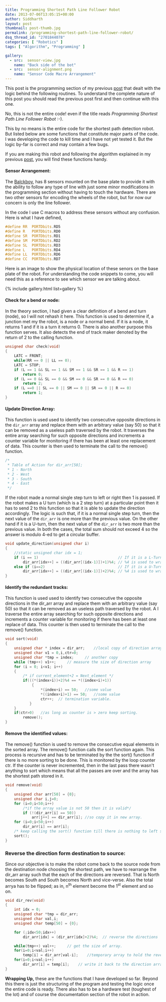 ```yaml
---
title: Programming Shortest Path Line Follower Robot
date: 2013-07-06T13:05:15+00:00
author: Siddharth
layout: post
thumbnail: post-thumb.jpg
permalink: /programming-shortest-path-line-follower-robot/
dsq_thread_id: "2701844078"
categories: [ "Robotics" ]
tags: [ "Algorithm", "Programming" ]

gallery:
  - src:  sensor-view.jpg
    name: "Back side of the bot"
  - src:  sensor-alignment.png
    name: "Sensor Code Macro Arrangement"
---
```


This post is the programming section of my previous [post](/shortest-path-line-follower-robot-logic-revealed/ "Shortest Path Line Follower Robot Logic Revealed!") that dealt with the logic behind the following routines. To understand the complete nature of this post you should read the previous post first and then continue with this one.

No, this is not the entire code! even if the title reads _Programming Shortest Path Line Follower Robot_ :-).

This by no means is the entire code for the shortest path detection robot. But listed below are some functions that constitute major parts of the code. I was developing the code to kill time and I have not yet tested it. But the logic by-far is correct and may contain a few bugs.

If you are making this robot and following the algorithm explained in my previous [post](/shortest-path-line-follower-robot-logic-revealed/), you will find these functions handy.

#### Sensor Arrangement:

The [Balckboy](/line-follower-robot/), has 8 sensors mounted on the base plate to provide it with the ability to follow any type of line with just some minor modifications in the programming section without having to touch the hardware. There are two other sensors for encoding the wheels of the robot, but for now our concern is only the line follower.

In the code I use C macros to address these sensors without any confusion. Here is what I have defined,

``` c
#define RR  PORTDbits.RD5
#define R   PORTDbits.RD0
#define SR  PORTDbits.RD1
#define SM  PORTDbits.RD2
#define SL  PORTDbits.RD3
#define L   PORTDbits.RD4
#define LL  PORTDbits.RD6
#define CC  PORTDbits.RD7
```

Here is an image to show the physical location of these senors on the base plate of the robot. For understanding the code snippets to come, you will need this as a reference to see which sensor we are talking about.

{% include gallery.html list=gallery %}

#### Check for a bend or node:

In the theory section, I had given a clear definition of a bend and turn (node), so I will not rehash it here. This function is used to determine if, a junction met my the robot, is a node or a normal bend. If it is a node, it returns 1 and if it is a turn it returns 0. There is also another purpose this function serves. It also detects the end of track maker denoted by the return of 2 to the calling function.

``` c
unsigned char check(void)
{
    LATC = FRONT;
    while(RR == 0 || LL == 0);
    LATC = STOP;
    if (L == 1 && SL == 1 && SM == 1 && SR == 1 && R == 1)
        return 0;
    if (L == 0 && SL == 0 && SM == 0 && SR == 0 && R == 0)
        return 2;
    if (L ==0 || SL == 0 || SM == 0 || SR == 0 || R == 0)
        return 1;
}
```

#### Update Direction Array:

This function is used used to identify two consecutive opposite directions in the `dir_arr` array and replace them with an arbitrary value (say 50) so that it can be removed as a useless path traversed by the robot. It traverses the entire array searching for such opposite directions and increments a counter variable for monitoring if there has been at least one replacement of data. This counter is then used to terminate the call to the remove() function.

``` c
/*
 * Table of Action for dir_arr[50];
 * 1 - North
 * 2 - West
 * 3 - South
 * 4 - East
 */
```

If the robot made a normal single step turn to left or right then 1 is passed. If the robot makes a U turn (which is a 2 step turn) at a particular point then it has to send 2 to this function so that it is able to update the direction accordingly. The logic is such that, if it is a normal single step turn, then the next value of the `dir_arr` is one more than the previous value. On the other hand if it is a U-turn, then the next value of the `dir_arr` is two more than the previous value. In both the cases, the total sum should not exceed 4 so the answer is modulo 4-ed to get a circular buffer.

``` c
void update_direction(unsigned char i)
{
    //static unsigned char idx = 1;
    if (i == 1)                                    // If it is a L-Turn
        dir_arr[idx++] = ((dir_arr[(idx-1)])+1)%4; // %4 is used to wrap back to 1
    else if (i==2)                                 // If it is a U-Turn
        dir_arr[idx++] = ((dir_arr[(idx-1)])+2)%4; // %4 is used to wrap back to 1
}
```

#### Identify the redundant tracks:

This function is used used to identify two consecutive the opposite directions in the dir_arr array and replace them with an arbitrary value (say 50) so that it can be removed as an useless path traversed by the robot. A I traverse the entire array searching for such opposite directions and increments a counter variable for monitoring if there has been at least one replace of data. This counter is then used to terminate the call to the remove() function.

``` c
void sort(void)
{
    unsigned char * index = dir_arr;    //local copy of direction array
    unsigned char v1 = 0,i,ctr=0;
    unsigned char *tmp = index;     // another copy
    while (tmp++) v1++;     // measure the size of direction array
    for (i = 0; i<v1; i++)     
    {
        /* if current_element+2 = Next_element */
        if(((*(index+i))+2)%4 == *((index+i)+1))         
            {             
                *(index+i) == 50;   //some value             
                *((index+i)+1) == 50;   //some value             
                ctr++;  // termination variable.         
           }     
    }     
    if(ctr>0)   //as long as counter is > zero keep sorting.
        remove();
}
```

#### Remove the identified values:

The remove() function is used to remove the consecutive equal elements in the sorted array. The remove() function calls the sort function again. This process is recursive and has to be terminated by the the sort() function if there is no more sorting to be done. This is monitored by the loop counter ctr. If the counter is never incremented, then in the last pass there wasn't anything to sort which means that all the passes are over and the array has the shortest path stored in it.

``` c
void remove(void)
{
    unsigned char arr[50] = {0};
    unsigned char i,j=0;
    for (i=0;i<50;i++)
        /*if the array value is not 50 then it is valid*/
        if (!(dir_arr[i] == 50))
            arr[j++] == dir_arr[i]; //so copy it in new array.
    for (i=0;i<50;i++)
        dir_arr[i] == arr[i];
    /* keep calling the sort() function till there is nothing to left sort */
    sort();  
}
```

### Reverse the direction form destination to source:

Since our objective is to make the robot come back to the source node from the destination node choosing the shortest path, we have to rearrange the dir_arr array such that the each of the directions are reversed. That is North becomes South and South becomes North and vice-verse. Also the total arrya has to be flipped; as in, n<sup>th</sup> element become the 1<sup>st</sup> element and so on.

``` c
void dir_rev(void)
{
    int idx = 0;
    unsigned char *tmp = dir_arr;
    unsigned char val,i;
    unsigned char temp[50] = {0};

    for (;idx<50;idx++)
        dir_arr[idx] = (dir_arr[idx]+2)%4;  // reverse the directions

    while(tmp++) val++;     // get the size of array.
    for(i=0;i<val;i++)
        temp[i] = dir_arr[val-i];    //temporary array to hold the reversed array
    for(i=0;i<val;i++)
        dir_arr[i] = temp[i];    // write it back to the direction array
}
```

**Wrapping Up,** these are the functions that I have developed so far. Beyond this there is just the structuring of the program and testing the logic once the entire code is ready. There also has to be a hardware test (toughest of the lot) and of course the documentation section of the robot in action.
